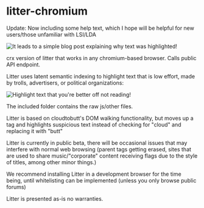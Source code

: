 # litter-chromium

Update: Now including some help text, which I hope will be helpful for new users/those unfamiliar with LSI/LDA

![It leads to a simple blog post explaining why text was highlighted](https://media.discordapp.net/attachments/774344186773241906/819184048748363806/unknown.png)!


crx version of litter that works in any chromium-based browser. Calls public API endpoint.

Litter uses latent semantic indexing to highlight text that is low effort, made by trolls, advertisers, or political organizations:

![Highlight text that you're better off not reading](https://cdn.discordapp.com/attachments/774344186773241906/786422093741948998/unknown.png)!

The included folder contains the raw js/other files.

Litter is based on cloudtobutt's DOM walking functionality, but moves up a tag and highlights suspicious text instead of checking for "cloud" and replacing it with "butt"

Litter is currently in public beta, there will be occasional issues that may interfere with normal web browsing (parent tags getting erased, sites that are used to share music/"corporate" content receiving flags due to the style of titles, among other minor things.)

We recommend installing Litter in a development browser for the time being, until whitelisting can be implemented (unless you only browse public forums)

Litter is presented as-is no warranties.
